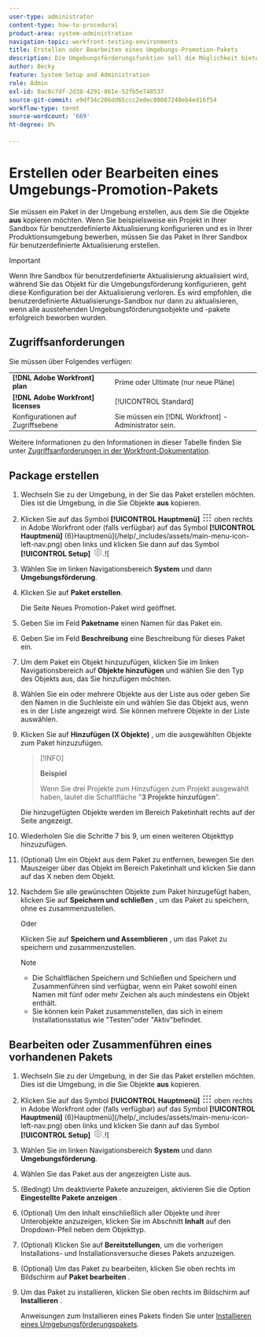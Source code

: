 ```yaml
---
user-type: administrator
content-type: how-to-procedural
product-area: system-administration
navigation-topic: workfront-testing-environments
title: Erstellen oder Bearbeiten eines Umgebungs-Promotion-Pakets
description: Die Umgebungsförderungsfunktion soll die Möglichkeit bieten, konfigurationsbezogene Objekte von einer Umgebung in eine andere zu verschieben. Erfahren Sie, wie Sie ein Umgebungsförderungspaket erstellen, das Sie dann in einer anderen Umgebung installieren können.
author: Becky
feature: System Setup and Administration
role: Admin
exl-id: 0ac8c7df-2d38-4291-861e-52fb5e748537
source-git-commit: e9df34c206dd65ccc2edec00087248eb4ed16f54
workflow-type: tm+mt
source-wordcount: '669'
ht-degree: 0%

---
```


# Erstellen oder Bearbeiten eines Umgebungs-Promotion-Pakets

Sie müssen ein Paket in der Umgebung erstellen, aus dem Sie die Objekte **aus** kopieren möchten. Wenn Sie beispielsweise ein Projekt in Ihrer Sandbox für benutzerdefinierte Aktualisierung konfigurieren und es in Ihrer Produktionsumgebung bewerben, müssen Sie das Paket in Ihrer Sandbox für benutzerdefinierte Aktualisierung erstellen.

>[!IMPORTANT]
>
>Wenn Ihre Sandbox für benutzerdefinierte Aktualisierung aktualisiert wird, während Sie das Objekt für die Umgebungsförderung konfigurieren, geht diese Konfiguration bei der Aktualisierung verloren. Es wird empfohlen, die benutzerdefinierte Aktualisierungs-Sandbox nur dann zu aktualisieren, wenn alle ausstehenden Umgebungsförderungsobjekte und -pakete erfolgreich beworben wurden.

## Zugriffsanforderungen

Sie müssen über Folgendes verfügen:

<table>
  <tr>
   <td><strong>[!DNL Adobe Workfront] plan</strong>
   </td>
   <td> Prime oder Ultimate (nur neue Pläne)
   </td>
  </tr>
  <tr>
   <td><strong>[!DNL Adobe Workfront] licenses</strong>
   </td>
   <td> [!UICONTROL Standard]
   </td>
  </tr>
   <tr>
   <td>Konfigurationen auf Zugriffsebene
   </td>
   <td>Sie müssen ein [!DNL Workfront] -Administrator sein.
   </td>
  </tr>
</table>

Weitere Informationen zu den Informationen in dieser Tabelle finden Sie unter [Zugriffsanforderungen in der Workfront-Dokumentation](/help/quicksilver/administration-and-setup/add-users/access-levels-and-object-permissions/access-level-requirements-in-documentation.md).

## Package erstellen

1. Wechseln Sie zu der Umgebung, in der Sie das Paket erstellen möchten. Dies ist die Umgebung, in die Sie Objekte **aus** kopieren.
1. Klicken Sie auf das Symbol **[!UICONTROL Hauptmenü]** ![Hauptmenü](/help/_includes/assets/main-menu-icon.png) oben rechts in Adobe Workfront oder (falls verfügbar) auf das Symbol **[!UICONTROL Hauptmenü]** (6}Hauptmenü](/help/_includes/assets/main-menu-icon-left-nav.png) oben links und klicken Sie dann auf das Symbol **[!UICONTROL Setup]** ![Setup](/help/_includes/assets/gear-icon-setup.png).![
1. Wählen Sie im linken Navigationsbereich **System** und dann **Umgebungsförderung**.
1. Klicken Sie auf **Paket erstellen**.

   Die Seite Neues Promotion-Paket wird geöffnet.

1. Geben Sie im Feld **Paketname** einen Namen für das Paket ein.
1. Geben Sie im Feld **Beschreibung** eine Beschreibung für dieses Paket ein.
1. Um dem Paket ein Objekt hinzuzufügen, klicken Sie im linken Navigationsbereich auf **Objekte hinzufügen** und wählen Sie den Typ des Objekts aus, das Sie hinzufügen möchten.
1. Wählen Sie ein oder mehrere Objekte aus der Liste aus oder geben Sie den Namen in die Suchleiste ein und wählen Sie das Objekt aus, wenn es in der Liste angezeigt wird. Sie können mehrere Objekte in der Liste auswählen.
1. Klicken Sie auf **Hinzufügen (X Objekte)** , um die ausgewählten Objekte zum Paket hinzuzufügen.

   >[!INFO]
   >
   >**Beispiel**
   >
   >Wenn Sie drei Projekte zum Hinzufügen zum Projekt ausgewählt haben, lautet die Schaltfläche &quot;**3 Projekte hinzufügen**&quot;.

   Die hinzugefügten Objekte werden im Bereich Paketinhalt rechts auf der Seite angezeigt.

1. Wiederholen Sie die Schritte 7 bis 9, um einen weiteren Objekttyp hinzuzufügen.
1. (Optional) Um ein Objekt aus dem Paket zu entfernen, bewegen Sie den Mauszeiger über das Objekt im Bereich Paketinhalt und klicken Sie dann auf das X neben dem Objekt.
1. Nachdem Sie alle gewünschten Objekte zum Paket hinzugefügt haben, klicken Sie auf **Speichern und schließen** , um das Paket zu speichern, ohne es zusammenzustellen.

   Oder

   Klicken Sie auf **Speichern und Assemblieren** , um das Paket zu speichern und zusammenzustellen.

   >[!NOTE]
   >
   >* Die Schaltflächen Speichern und Schließen und Speichern und Zusammenführen sind verfügbar, wenn ein Paket sowohl einen Namen mit fünf oder mehr Zeichen als auch mindestens ein Objekt enthält.
   >* Sie können kein Paket zusammenstellen, das sich in einem Installationsstatus wie &quot;Testen&quot;oder &quot;Aktiv&quot;befindet.

## Bearbeiten oder Zusammenführen eines vorhandenen Pakets

1. Wechseln Sie zu der Umgebung, in der Sie das Paket erstellen möchten. Dies ist die Umgebung, in die Sie Objekte **aus** kopieren.
1. Klicken Sie auf das Symbol **[!UICONTROL Hauptmenü]** ![Hauptmenü](/help/_includes/assets/main-menu-icon.png) oben rechts in Adobe Workfront oder (falls verfügbar) auf das Symbol **[!UICONTROL Hauptmenü]** (6}Hauptmenü](/help/_includes/assets/main-menu-icon-left-nav.png) oben links und klicken Sie dann auf das Symbol **[!UICONTROL Setup]** ![Setup](/help/_includes/assets/gear-icon-setup.png).![
1. Wählen Sie im linken Navigationsbereich **System** und dann **Umgebungsförderung**.
1. Wählen Sie das Paket aus der angezeigten Liste aus.
1. (Bedingt) Um deaktivierte Pakete anzuzeigen, aktivieren Sie die Option **Eingestellte Pakete anzeigen** .
1. (Optional) Um den Inhalt einschließlich aller Objekte und ihrer Unterobjekte anzuzeigen, klicken Sie im Abschnitt **Inhalt** auf den Dropdown-Pfeil neben dem Objekttyp.
1. (Optional) Klicken Sie auf **Bereitstellungen**, um die vorherigen Installations- und Installationsversuche dieses Pakets anzuzeigen.
1. (Optional) Um das Paket zu bearbeiten, klicken Sie oben rechts im Bildschirm auf **Paket bearbeiten** .
1. Um das Paket zu installieren, klicken Sie oben rechts im Bildschirm auf **Installieren** .

   Anweisungen zum Installieren eines Pakets finden Sie unter [Installieren eines Umgebungsförderungspakets](/help/quicksilver/administration-and-setup/set-up-workfront/workfront-testing-environments/environment-promotion-install-package.md).
